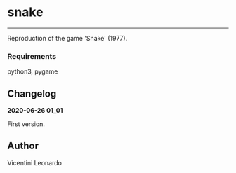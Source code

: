 # snake

---

Reproduction of the game 'Snake' (1977).

### Requirements

python3, pygame

## Changelog

**2020-06-26 01_01**

First version.
               
## Author

Vicentini Leonardo
